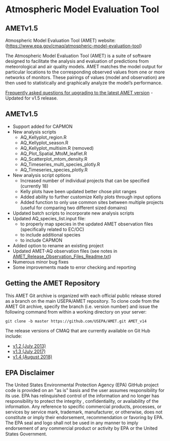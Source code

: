 Atmospheric Model Evaluation Tool
======

## AMETv1.5

Atmospheric Model Evaluation Tool (AMET) website: (https://www.epa.gov/cmaq/atmospheric-model-evaluation-tool)

The Atmospheric Model Evaluation Tool (AMET) is a suite of software designed to facilitate the analysis and evaluation of predictions from meteorological and air quality models. AMET matches the model output for particular locations to the corresponding observed values from one or more networks of monitors. These pairings of values (model and observation) are then used to statistically and graphically analyze the model’s performance.

[Frequently asked questions for upgrading to the latest AMET version](https://github.com/USEPA/AMET/docs/AMET_FAQ.md) - Updated for v1.5 release.

## AMETv1.5

-	Support added for CAPMON 
-	New analysis scripts
       - AQ_Kellyplot_region.R
       - AQ_Kellyplot_season.R
       - AQ_Kellyplot_multisim.R (removed)
       - AQ_Plot_Spatial_MtoM_leaflet.R
       - AQ_Scatterplot_mtom_density.R
       - AQ_Timeseries_multi_species_plotly.R
       - AQ_Timeseries_species_plotly.R
-	New analysis script options
       - Increased number of individual projects that can be specified (currently 18)
       - Kelly plots have been updated better chose plot ranges
       - Added ability to further customize Kelly plots through input options
       - Added function to only use common sites between multiple projects (useful for comparing two different sized domains)
-	Updated batch scripts to incorporate new analysis scripts
-	Updated AQ_species_list.input file:
       - to properly map species in the updated AMET observation files (specifically related to EC/OC)
       - to include additional species
       - to include CAPMON
-	Added option to rename an existing project
-	Updated AMET-AQ observation files (see notes in [AMET_Release_Observation_Files_Readme.txt](https://github.com/USEPA/AMET/files/8655699/AMET_Release_Observation_Files_Readme.txt))
-	Numerous minor bug fixes
-	Some improvements made to error checking and reporting

## Getting the AMET Repository
This AMET Git archive is organized with each official public release stored as a branch on the main USEPA/AMET repository.
To clone code from the AMET Git archive, specify the branch (i.e. version number) and issue the following command from within
a working directory on your server:
```
git clone -b master https://github.com/USEPA/AMET.git AMET_v14
```

The release versions of CMAQ that are currently available on Git Hub include:

* [v1.2 (July 2013)](https://github.com/USEPA/AMET/tree/1.2)
* [v1.3 (July 2017)](https://github.com/USEPA/AMET/tree/1.3)
* [v1.4 (August 2018)](https://github.com/USEPA/AMET)

## EPA Disclaimer
The United States Environmental Protection Agency (EPA) GitHub project code is provided on an "as is" basis and the user assumes responsibility for its use. EPA has relinquished control of the information and no longer has responsibility to protect the integrity , confidentiality, or availability of the information. Any reference to specific commercial products, processes, or services by service mark, trademark, manufacturer, or otherwise, does not constitute or imply their endorsement, recommendation or favoring by EPA. The EPA seal and logo shall not be used in any manner to imply endorsement of any commercial product or activity by EPA or the United States Government.    [<img src="https://licensebuttons.net/p/mark/1.0/88x31.png" width="50" height="15">](https://creativecommons.org/publicdomain/zero/1.0/)
 

